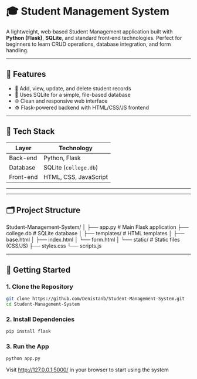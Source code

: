 # 🎓 Student Management System

A lightweight, web‑based Student Management application built with **Python (Flask)**, **SQLite**, and standard front‑end technologies. Perfect for beginners to learn CRUD operations, database integration, and form handling.

---

## 🚀 Features

- 📝 Add, view, update, and delete student records
- 💾 Uses SQLite for a simple, file-based database
- 🌐 Clean and responsive web interface
- ⚙️ Flask-powered backend with HTML/CSS/JS frontend

---

## 🧰 Tech Stack

| Layer       | Technology           |
|-------------|----------------------|
| Back-end    | Python, Flask        |
| Database    | SQLite (`college.db`)|
| Front-end   | HTML, CSS, JavaScript|

---

---

## 🗂️ Project Structure

Student-Management-System/
│
├── app.py              # Main Flask application
├── college.db          # SQLite database
│
├── templates/          # HTML templates
│   ├── base.html
│   ├── index.html
│   └── form.html
│
└── static/             # Static files (CSS/JS)
    ├── styles.css
    └── scripts.js

---

## 🔧 Getting Started

### 1. Clone the Repository

```bash
git clone https://github.com/Denistanb/Student-Management-System.git
cd Student-Management-System
```
### 2. Install Dependencies

```bash
pip install flask
```
### 3. Run the App

```bash
python app.py
```
Visit http://127.0.0.1:5000/ in your browser to start using the system
